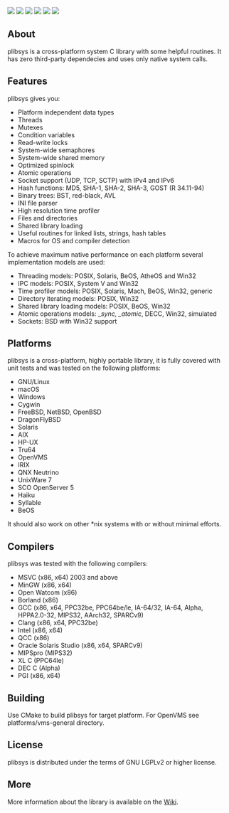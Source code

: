 
[![](https://api.travis-ci.org/saprykin/plibsys.svg?branch=master)](https://travis-ci.org/saprykin/plibsys)
[![](https://ci.appveyor.com/api/projects/status/github/saprykin/plibsys?branch=appveyor_test&svg=true)](https://ci.appveyor.com/project/saprykin/plibsys)
[![](https://scan.coverity.com/projects/8333/badge.svg)](https://scan.coverity.com/projects/saprykin-plibsys)
[![](https://codecov.io/gh/saprykin/plibsys/branch/master/graph/badge.svg)](https://codecov.io/gh/saprykin/plibsys)
[![](https://codedocs.xyz/saprykin/plibsys.svg)](https://codedocs.xyz/saprykin/plibsys/)
[![](http://img.shields.io/:license-lgpl2-blue.svg?style=flat)](http://www.gnu.org/licenses/lgpl-2.1.html)

## About

plibsys is a cross-platform system C library with some helpful routines.
It has zero third-party dependecies and uses only native system calls.

## Features

plibsys gives you:

* Platform independent data types
* Threads 
* Mutexes
* Condition variables
* Read-write locks
* System-wide semaphores
* System-wide shared memory
* Optimized spinlock
* Atomic operations
* Socket support (UDP, TCP, SCTP) with IPv4 and IPv6
* Hash functions: MD5, SHA-1, SHA-2, SHA-3, GOST (R 34.11-94)
* Binary trees: BST, red-black, AVL
* INI file parser
* High resolution time profiler
* Files and directories
* Shared library loading
* Useful routines for linked lists, strings, hash tables
* Macros for OS and compiler detection

To achieve maximum native performance on each platform several implementation models are used:

* Threading models: POSIX, Solaris, BeOS, AtheOS and Win32
* IPC models: POSIX, System V and Win32
* Time profiler models: POSIX, Solaris, Mach, BeOS, Win32, generic
* Directory iterating models: POSIX, Win32
* Shared library loading models: POSIX, BeOS, Win32
* Atomic operations models: __sync_*, __atomic_*, DECC, Win32, simulated
* Sockets: BSD with Win32 support

## Platforms

plibsys is a cross-platform, highly portable library, it is fully covered
with unit tests and was tested on the following platforms:

* GNU/Linux
* macOS
* Windows
* Cygwin
* FreeBSD, NetBSD, OpenBSD
* DragonFlyBSD
* Solaris
* AIX
* HP-UX
* Tru64
* OpenVMS
* IRIX
* QNX Neutrino
* UnixWare 7
* SCO OpenServer 5
* Haiku
* Syllable
* BeOS

It should also work on other *nix systems with or without minimal efforts.

## Compilers

plibsys was tested with the following compilers:

* MSVC (x86, x64) 2003 and above
* MinGW (x86, x64)
* Open Watcom (x86)
* Borland (x86)
* GCC (x86, x64, PPC32be, PPC64be/le, IA-64/32, IA-64, Alpha, HPPA2.0-32, MIPS32, AArch32, SPARCv9)
* Clang (x86, x64, PPC32be)
* Intel (x86, x64)
* QCC (x86)
* Oracle Solaris Studio (x86, x64, SPARCv9)
* MIPSpro (MIPS32)
* XL C (PPC64le)
* DEC C (Alpha)
* PGI (x86, x64)

## Building

Use CMake to build plibsys for target platform. For OpenVMS see platforms/vms-general directory.

## License

plibsys is distributed under the terms of GNU LGPLv2 or higher license.

## More

More information about the library is available on the [Wiki](https://github.com/saprykin/plibsys/wiki).
